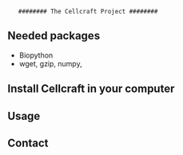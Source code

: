        ######## The Cellcraft Project ########

## Needed packages

- Biopython
- wget, gzip, numpy, 

## Install Cellcraft in your computer


## Usage


## Contact
